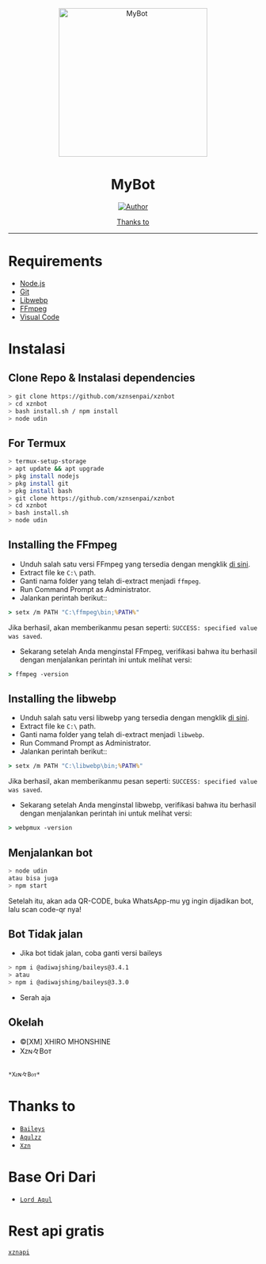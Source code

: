 <div align="center">
<img src="https://telegra.ph/file/3299b74d03a20cf0242c3.jpg" alt="MyBot" width="300" />

# MyBot

>
>
>

<p align="center">
  <a href="https://github.com/zainudinafgan"><img title="Author" src="https://img.shields.io/badge/Author-ZainudinAnggara-red.svg?style=for-the-badge&logo=github" /></a>
</p>

<p align="center">
  <a href="https://github.com/zainudinafgan#thanks-to">Thanks to</a>
</p>
</div>


---



# Requirements
* [Node.js](https://nodejs.org/en/)
* [Git](https://git-scm.com/downloads)
* [Libwebp](https://developers.google.com/speed/webp/download)
* [FFmpeg](https://github.com/BtbN/FFmpeg-Builds/releases)
* [Visual Code](https://code.visualstudio.com)

# Instalasi
## Clone Repo & Instalasi dependencies
```bash
> git clone https://github.com/xznsenpai/xznbot
> cd xznbot
> bash install.sh / npm install
> node udin
```
## For Termux
```bash
> termux-setup-storage
> apt update && apt upgrade
> pkg install nodejs
> pkg install git
> pkg install bash
> git clone https://github.com/xznsenpai/xznbot
> cd xznbot
> bash install.sh
> node udin
```

## Installing the FFmpeg
* Unduh salah satu versi FFmpeg yang tersedia dengan mengklik [di sini](https://www.gyan.dev/ffmpeg/builds/).
* Extract file ke `C:\` path.
* Ganti nama folder yang telah di-extract menjadi `ffmpeg`.
* Run Command Prompt as Administrator.
* Jalankan perintah berikut::
```cmd
> setx /m PATH "C:\ffmpeg\bin;%PATH%"
```
Jika berhasil, akan memberikanmu pesan seperti: `SUCCESS: specified value was saved`.
* Sekarang setelah Anda menginstal FFmpeg, verifikasi bahwa itu berhasil dengan menjalankan perintah ini untuk melihat versi:
```cmd
> ffmpeg -version
```


## Installing the libwebp
* Unduh salah satu versi libwebp yang tersedia dengan mengklik [di sini](https://developers.google.com/speed/webp/download).
* Extract file ke `C:\` path.
* Ganti nama folder yang telah di-extract menjadi `libwebp`.
* Run Command Prompt as Administrator.
* Jalankan perintah berikut::
```cmd
> setx /m PATH "C:\libwebp\bin;%PATH%"
```
Jika berhasil, akan memberikanmu pesan seperti: `SUCCESS: specified value was saved`.
* Sekarang setelah Anda menginstal libwebp, verifikasi bahwa itu berhasil dengan menjalankan perintah ini untuk melihat versi:
```cmd
> webpmux -version
```

## Menjalankan bot
```bash
> node udin
atau bisa juga
> npm start
```

 Setelah itu, akan ada QR-CODE, buka WhatsApp-mu yg ingin dijadikan bot, lalu scan code-qr nya!

## Bot Tidak jalan
- Jika bot tidak jalan, coba ganti versi baileys
```bash
> npm i @adiwajshing/baileys@3.4.1
> atau
> npm i @adiwajshing/baileys@3.3.0
```
- Serah aja 

## Okelah
- ©[XM] XHIRO MHONSHINE
- Xᴢɴ々Bᴏᴛ
```

*Xᴢɴ々Bᴏᴛ*
```
# Thanks to
* [`Baileys`](https://github.com/adiwajshing/Baileys)
* [`Aqulzz`](https://github.com/zennn08)
* [`Xzn`](https://github.com/xznsenpai)

# Base Ori Dari
* [`Lord Aqul`](https://github.com/zennn08/BaseSelfBot)

# Rest api gratis
[`xznapi`](https://xzn-apikey.herokuapp.com)